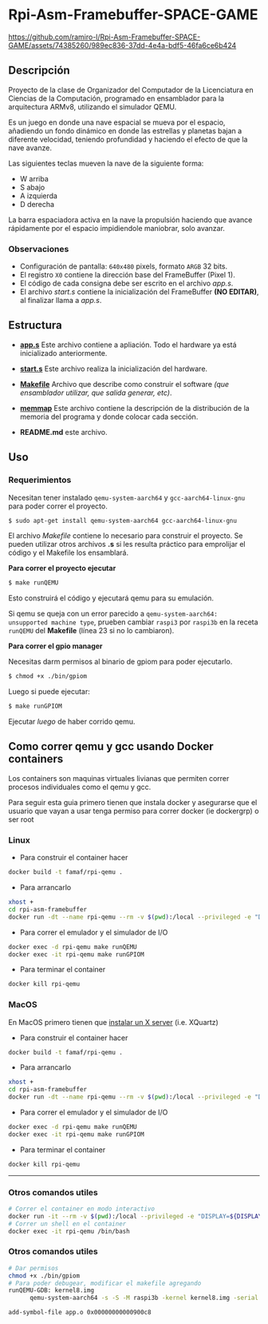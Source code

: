# Rpi-Asm-Framebuffer-SPACE-GAME

https://github.com/ramiro-l/Rpi-Asm-Framebuffer-SPACE-GAME/assets/74385260/989ec836-37dd-4e4a-bdf5-46fa6ce6b424

## Descripción

Proyecto de la clase de Organizador del Computador de la Licenciatura en Ciencias de la Computación, programado en ensamblador para la arquitectura ARMv8, utilizando el simulador QEMU.

Es un juego en donde una nave espacial se mueva por el espacio, añadiendo un fondo dinámico en donde las estrellas y planetas bajan a diferente velocidad, teniendo profundidad y haciendo el efecto de que la nave avanze.

Las siguientes teclas mueven la nave de la siguiente forma:

- W arriba
- S abajo
- A izquierda
- D derecha

La barra espaciadora activa en la nave la propulsión haciendo que avance rápidamente por el espacio impidiendole maniobrar, solo avanzar.

### Observaciones

- Configuración de pantalla: `640x480` pixels, formato `ARGB` 32 bits.
- El registro `X0` contiene la dirección base del FrameBuffer (Pixel 1).
- El código de cada consigna debe ser escrito en el archivo _app.s_.
- El archivo _start.s_ contiene la inicialización del FrameBuffer **(NO EDITAR)**, al finalizar llama a _app.s_.

## Estructura

- **[app.s](app.s)** Este archivo contiene a apliación. Todo el hardware ya está inicializado anteriormente.
- **[start.s](start.s)** Este archivo realiza la inicialización del hardware.
- **[Makefile](Makefile)** Archivo que describe como construir el software _(que ensamblador utilizar, que salida generar, etc)_.
- **[memmap](memmap)** Este archivo contiene la descripción de la distribución de la memoria del programa y donde colocar cada sección.

- **README.md** este archivo.

## Uso

### Requerimientos

Necesitan tener instalado `qemu-system-aarch64` y `gcc-aarch64-linux-gnu` para poder correr el proyecto.

```bash
$ sudo apt-get install qemu-system-aarch64 gcc-aarch64-linux-gnu
```

El archivo _Makefile_ contiene lo necesario para construir el proyecto.
Se pueden utilizar otros archivos **.s** si les resulta práctico para emprolijar el código y el Makefile los ensamblará.

**Para correr el proyecto ejecutar**

```bash
$ make runQEMU
```

Esto construirá el código y ejecutará qemu para su emulación.

Si qemu se queja con un error parecido a `qemu-system-aarch64: unsupported machine type`, prueben cambiar `raspi3` por `raspi3b` en la receta `runQEMU` del **Makefile** (línea 23 si no lo cambiaron).

**Para correr el gpio manager**

Necesitas darm permisos al binario de gpiom para poder ejecutarlo.

```bash
$ chmod +x ./bin/gpiom
```

Luego si puede ejecutar:

```bash
$ make runGPIOM
```

Ejecutar _luego_ de haber corrido qemu.

## Como correr qemu y gcc usando Docker containers

Los containers son maquinas virtuales livianas que permiten correr procesos individuales como el qemu y gcc.

Para seguir esta guia primero tienen que instala docker y asegurarse que el usuario que vayan a usar tenga permiso para correr docker (ie dockergrp) o ser root

### Linux

- Para construir el container hacer

```bash
docker build -t famaf/rpi-qemu .
```

- Para arrancarlo

```bash
xhost +
cd rpi-asm-framebuffer
docker run -dt --name rpi-qemu --rm -v $(pwd):/local --privileged -e "DISPLAY=${DISPLAY:-:0.0}" -v /tmp/.X11-unix:/tmp/.X11-unix -v "$HOME/.Xauthority:/root/.Xauthority:rw" famaf/rpi-qemu
```

- Para correr el emulador y el simulador de I/O

```bash
docker exec -d rpi-qemu make runQEMU
docker exec -it rpi-qemu make runGPIOM
```

- Para terminar el container

```bash
docker kill rpi-qemu
```

### MacOS

En MacOS primero tienen que [instalar un X server](https://medium.com/@mreichelt/how-to-show-x11-windows-within-docker-on-mac-50759f4b65cb) (i.e. XQuartz)

- Para construir el container hacer

```bash
docker build -t famaf/rpi-qemu .
```

- Para arrancarlo

```bash
xhost +
cd rpi-asm-framebuffer
docker run -dt --name rpi-qemu --rm -v $(pwd):/local --privileged -e "DISPLAY=host.docker.internal:0" -v /tmp/.X11-unix:/tmp/.X11-unix -v "$HOME/.Xauthority:/root/.Xauthority:rw" famaf/rpi-qemu
```

- Para correr el emulador y el simulador de I/O

```bash
docker exec -d rpi-qemu make runQEMU
docker exec -it rpi-qemu make runGPIOM
```

- Para terminar el container

```bash
docker kill rpi-qemu
```

---

### Otros comandos utiles

```bash
# Correr el container en modo interactivo
docker run -it --rm -v $(pwd):/local --privileged -e "DISPLAY=${DISPLAY:-:0.0}" -v /tmp/.X11-unix:/tmp/.X11-unix -v "$HOME/.Xauthority:/root/.Xauthority:rw" famaf/rpi-qemu
# Correr un shell en el container
docker exec -it rpi-qemu /bin/bash
```

### Otros comandos utiles

```bash
# Dar permisos
chmod +x ./bin/gpiom
# Para poder debugear, modificar el makefile agregando
runQEMU-GDB: kernel8.img
      qemu-system-aarch64 -s -S -M raspi3b -kernel kernel8.img -serial stdio -qtest unix:/tmp/qtest.sock,server,nowait

add-symbol-file app.o 0x00000000000900c8
```
